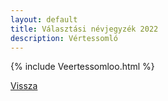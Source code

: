 ```yaml
---
layout: default
title: Választási névjegyzék 2022
description: Vértessomló
---
```


{% include Veertessomloo.html %}

[Vissza](./)